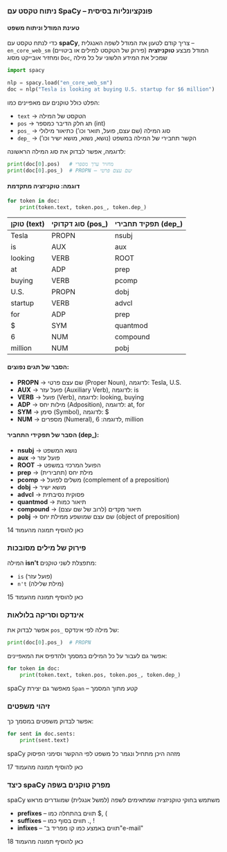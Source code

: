 ### ניתוח טקסט עם SpaCy – פונקציונליות בסיסית

#### טעינת המודל וניתוח משפט

כדי לנתח טקסט עם **spaCy**, צריך קודם לטעון את המודל לשפה האנגלית – `en_core_web_sm`
המודל מבצע **טוקניזציה** (פירוק של הטקסט למילים או ביטויים) ומחזיר אובייקט מסוג `Doc`, שמכיל את המידע הלשוני על כל מילה

```python
import spacy

nlp = spacy.load("en_core_web_sm")
doc = nlp("Tesla is looking at buying U.S. startup for $6 million")
```

הפלט כולל טוקנים עם מאפיינים כמו:

* `text` → הטקסט של המילה
* `pos` → תג חלק הדיבר כמספר (int)
* `pos_` → סוג המילה (שם עצם, פועל, תואר וכו’) כתיאור מילולי
* `dep_` → הקשר תחבירי של המילה במשפט (נושא, נשוא, מושא ישיר וכו’)

לדוגמה, אפשר לבדוק את סוג המילה הראשונה:

```python
print(doc[0].pos)   # מחזיר ערך מספרי
print(doc[0].pos_)  # PROPN – שם עצם פרטי
```

#### דוגמה: טוקניזציה מתקדמת

```python
for token in doc:
    print(token.text, token.pos_, token.dep_)
```

| טוקן (text) | סוג דקדוקי (pos\_) | תפקיד תחבירי (dep\_) |
| ----------- | ------------------ | -------------------- |
| Tesla       | PROPN              | nsubj                |
| is          | AUX                | aux                  |
| looking     | VERB               | ROOT                 |
| at          | ADP                | prep                 |
| buying      | VERB               | pcomp                |
| U.S.        | PROPN              | dobj                 |
| startup     | VERB               | advcl                |
| for         | ADP                | prep                 |
| \$          | SYM                | quantmod             |
| 6           | NUM                | compound             |
| million     | NUM                | pobj                 |

#### הסבר של תגים נפוצים:

* **PROPN** → שם עצם פרטי (Proper Noun), לדוגמה: Tesla, U.S.
* **AUX** → פועל עזר (Auxiliary Verb), לדוגמה: is
* **VERB** → פועל (Verb), לדוגמה: looking, buying
* **ADP** → מילות יחס (Adposition), לדוגמה: at, for
* **SYM** → סימן (Symbol), לדוגמה: \$
* **NUM** → מספרים (Numeral), לדוגמה: 6, million

#### הסבר של תפקידי התחביר (dep\_):

* **nsubj** → נושא המשפט
* **aux** → פועל עזר
* **ROOT** → הפועל המרכזי במשפט
* **prep** → מילת יחס (תחבירית)
* **pcomp** → משלים לפועל (complement of a preposition)
* **dobj** → מושא ישיר
* **advcl** → פסוקית נסיבתית
* **quantmod** → תיאור כמות
* **compound** → תיאור מקדים (לרוב של שם עצם)
* **pobj** → שם עצם שמושפע ממילת יחס (object of preposition)

כאן להוסיף תמונה מהעמוד 14

### פירוק של מילים מסובכות

המילה **isn't** מתפצלת לשני טוקנים:

* `is` (פועל עזר)
* `n't` (מילת שלילה)

כאן להוסיף תמונה מהעמוד 15

### אינדקס וסריקה בלולאות

אפשר לבדוק את `pos_` של מילה לפי אינדקס:

```python
print(doc[0].pos_)  # PROPN
```

אפשר גם לעבור על כל המילים במסמך ולהדפיס את המאפיינים:

```python
for token in doc:
    print(token.text, token.pos, token.pos_, token.dep_)
```

spaCy מאפשר גם יצירת `Span` – קטע מתוך המסמך

### זיהוי משפטים

אפשר לבדוק משפטים במסמך כך:

```python
for sent in doc.sents:
    print(sent.text)
```

spaCy מזהה היכן מתחיל ונגמר כל משפט לפי ההקשר וסימני הפיסוק

כאן להוסיף תמונה מהעמוד 17

### כיצד spaCy מפרק טוקנים בשפה

spaCy משתמש בחוקי טוקניזציה שמתאימים לשפה (למשל אנגלית) שמוגדרים מראש

* **prefixes** – תווים בהתחלה כמו \$, (
* **suffixes** – תווים בסוף כמו ., !
* **infixes** – תווים באמצע כמו קו מפריד ב־"e-mail"

כאן להוסיף תמונה מהעמוד 18
